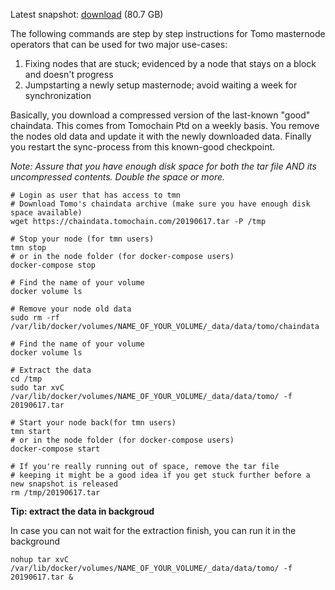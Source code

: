 
Latest snapshot: [download](https://chaindata.tomochain.com/20190617.tar) (80.7 GB)

The following commands are step by step instructions for Tomo masternode operators that can be used for two major use-cases:

1. Fixing nodes that are stuck; evidenced by a node that stays on a block and doesn't progress
2. Jumpstarting a newly setup masternode; avoid waiting a week for synchronization

Basically, you download a compressed version of the last-known "good" chaindata. This comes from Tomochain Ptd on a weekly basis. You remove the nodes old data and update it with the newly downloaded data. Finally you restart the sync-process from this known-good checkpoint.

*Note: Assure that you have enough disk space for both the tar file AND its uncompressed contents. Double the space or more.*

```
# Login as user that has access to tmn
# Download Tomo's chaindata archive (make sure you have enough disk space available)
wget https://chaindata.tomochain.com/20190617.tar -P /tmp

# Stop your node (for tmn users)
tmn stop
# or in the node folder (for docker-compose users)
docker-compose stop

# Find the name of your volume
docker volume ls

# Remove your node old data
sudo rm -rf /var/lib/docker/volumes/NAME_OF_YOUR_VOLUME/_data/data/tomo/chaindata

# Find the name of your volume
docker volume ls

# Extract the data
cd /tmp
sudo tar xvC /var/lib/docker/volumes/NAME_OF_YOUR_VOLUME/_data/data/tomo/ -f 20190617.tar

# Start your node back(for tmn users)
tmn start
# or in the node folder (for docker-compose users)
docker-compose start

# If you're really running out of space, remove the tar file
# keeping it might be a good idea if you get stuck further before a new snapshot is released
rm /tmp/20190617.tar
```

**Tip: extract the data in backgroud**

In case you can not wait for the extraction finish, you can run it in the background
```
nohup tar xvC /var/lib/docker/volumes/NAME_OF_YOUR_VOLUME/_data/data/tomo/ -f 20190617.tar &
```
